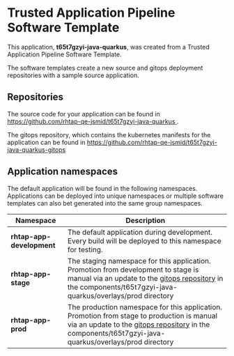 # Trusted Application Pipeline Software Template

This application, **t65t7gzyi-java-quarkus**, was created from a Trusted Application Pipeline Software Template.

The software templates create a new source and gitops deployment repositories with a sample source application. 

## Repositories

The source code for your application can be found in [https://github.com/rhtap-qe-jsmid/t65t7gzyi-java-quarkus ](https://github.com/rhtap-qe-jsmid/t65t7gzyi-java-quarkus ).
 
The gitops repository, which contains the kubernetes manifests for the application can be found in 
[https://github.com/rhtap-qe-jsmid/t65t7gzyi-java-quarkus-gitops ](https://github.com/rhtap-qe-jsmid/t65t7gzyi-java-quarkus-gitops ) 

## Application namespaces 

The default application will be found in the following namespaces. Applications can be deployed into unique namespaces or multiple software templates can also bet generated into the same group namespaces.  

|  Namespace   |  Description   |  
| -------- | -------- |   
| **rhtap-app-development** | The default application during development. Every build will be deployed to this namespace for testing. | 
| **rhtap-app-stage** | The staging namespace for this application. Promotion from development to stage is manual via an update to the [gitops repository](https://github.com/rhtap-qe-jsmid/t65t7gzyi-java-quarkus-gitops ) in the components/t65t7gzyi-java-quarkus/overlays/prod directory |  
| **rhtap-app-prod** | The production namespace for this application. Promotion from stage to production is manual via an update to the [gitops repository](https://github.com/rhtap-qe-jsmid/t65t7gzyi-java-quarkus-gitops ) in the components/t65t7gzyi-java-quarkus/overlays/prod directory | 